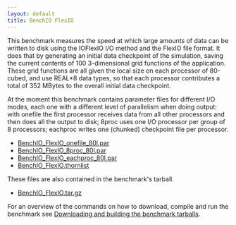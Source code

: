 ```yaml
---
layout: default
title: BenchIO FlexIO
---
```

This benchmark measures the speed at which large amounts of data can be
written to disk using the IOFlexIO I/O method and the FlexIO file
format. It does that by generating an initial data checkpoint of the
simulation, saving the current contents of 100 3-dimensional grid
functions of the application. These grid functions are all given the
local size on each processor of 80-cubed, and use REAL\*8 data types, so
that each processor contributes a total of 352 MBytes to the overall
initial data checkpoint.

At the moment this benchmark contains parameter files for different I/O
modes, each one with a different level of parallelism when doing output:
with onefile the first processor receives data from all other processors
and then does all the output to disk; 8proc uses one I/O processor per
group of 8 processors; eachproc writes one (chunked) checkpoint file per
processor.

-   [BenchIO\_FlexIO\_onefile\_80l.par](BenchIO_FlexIO_onefile_80l.par)
-   [BenchIO\_FlexIO\_8proc\_80l.par](BenchIO_FlexIO_8proc_80l.par)
-   [BenchIO\_FlexIO\_eachproc\_80l.par](BenchIO_FlexIO_eachproc_80l.par)
-   [BenchIO\_FlexIO.thornlist](BenchIO_FlexIO.thornlist)

These files are also contained in the benchmark's tarball.

-   [BenchIO\_FlexIO.tar.gz](BenchIO_FlexIO.tar.gz)

For an overview of the commands on how to download, compile and run the
benchmark see [Downloading and building the benchmark
tarballs](http://www.cactuscode.org/Benchmarks/Tutorial).

  
  
